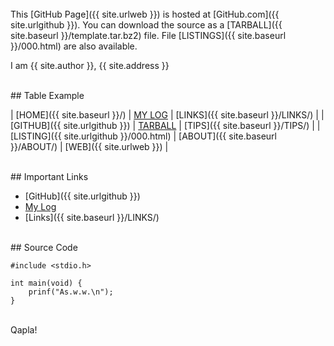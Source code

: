 ---
---

<br>
This [GitHub Page]({{ site.urlweb }}) is hosted at [GitHub.com]({{ site.urlgithub }}).
You can download the source as a
[TARBALL]({{ site.baseurl }}/template.tar.bz2) file.
File [LISTINGS]({{ site.baseurl }}/000.html) are also available.

I am {{ site.author }}, {{ site.address }}

<br>
## Table Example

| [HOME]({{ site.baseurl }}/) | [MY LOG](https://ramdhanfirdaus.github.io/os212/TXT/mylog.txt) | [LINKS]({{ site.baseurl }}/LINKS/) |
| [GITHUB]({{ site.urlgithub }}) | [TARBALL](https://os.vlsm.org/Log/ramdhanfirdaus.tar.bz2.txttemplate.tar.bz2) | [TIPS]({{ site.baseurl }}/TIPS/) |
| [LISTING]({{ site.urlgithub }}/000.html) | [ABOUT]({{ site.baseurl }}/ABOUT/) | [WEB]({{ site.urlweb }}) |

<br>
## Important Links

* [GitHub]({{ site.urlgithub }})
* [My Log](https://ramdhanfirdaus.github.io/os212/TXT/mylog.txt)
* [Links]({{ site.baseurl }}/LINKS/)

<br>
## Source Code

```
#include <stdio.h>

int main(void) {
    prinf("As.w.w.\n");
}

```

<br>
Qapla!
